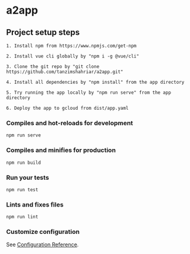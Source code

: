 # a2app

## Project setup steps
```
1. Install npm from https://www.npmjs.com/get-npm
```
```
2. Install vue cli globally by "npm i -g @vue/cli"
```
```
3. Clone the git repo by "git clone https://github.com/tanzimshahriar/a2app.git" 
```
```
4. Install all dependencies by "npm install" from the app directory
```
```
5. Try running the app locally by "npm run serve" from the app directory
```
```
6. Deploy the app to gcloud from dist/app.yaml
```

### Compiles and hot-reloads for development
```
npm run serve
```

### Compiles and minifies for production
```
npm run build
```

### Run your tests
```
npm run test
```

### Lints and fixes files
```
npm run lint
```

### Customize configuration
See [Configuration Reference](https://cli.vuejs.org/config/).
